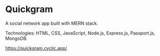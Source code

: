 # Quickgram
A social network app built with MERN stack.

Technologies: HTML, CSS, JavaScript, Node.js, Express.js, Passport.js, MongoDB.

https://quickgram.cyclic.app/
